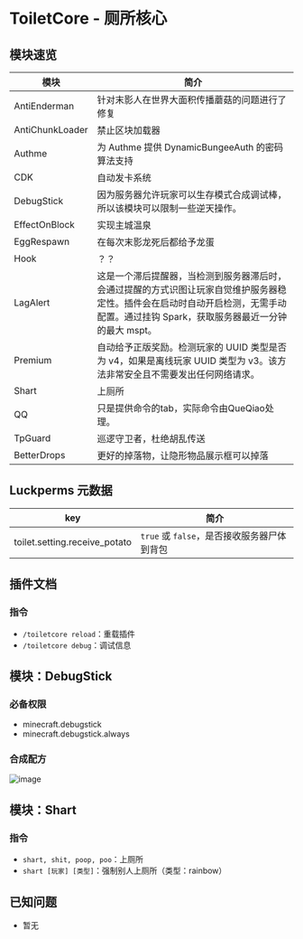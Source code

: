 # ToiletCore - 厕所核心

## 模块速览

| 模块              | 简介                                                                                               |
|-----------------|--------------------------------------------------------------------------------------------------|
| AntiEnderman    | 针对末影人在世界大面积传播蘑菇的问题进行了修复                                                                          |
| AntiChunkLoader | 禁止区块加载器                                                                                          |
| Authme          | 为 Authme 提供 DynamicBungeeAuth 的密码算法支持                                                            |
| CDK             | 自动发卡系统                                                                                           |
| DebugStick      | 因为服务器允许玩家可以生存模式合成调试棒，所以该模块可以限制一些逆天操作。                                                            |
| EffectOnBlock   | 实现主城温泉                                                                                           |
| EggRespawn      | 在每次末影龙死后都给予龙蛋                                                                                    |
| Hook            | ？？                                                                                               |
| LagAlert        | 这是一个滞后提醒器，当检测到服务器滞后时，会通过提醒的方式识图让玩家自觉维护服务器稳定性。插件会在启动时自动开启检测，无需手动配置。通过挂钩 Spark，获取服务器最近一分钟的最大 mspt。 |
| Premium         | 自动给予正版奖励。检测玩家的 UUID 类型是否为 v4，如果是离线玩家 UUID 类型为 v3。该方法非常安全且不需要发出任何网络请求。                            |
| Shart           | 上厕所                                                                                              |
| QQ              | 只是提供命令的tab，实际命令由QueQiao处理。                                                                       |
| TpGuard         | 巡逻守卫者，杜绝胡乱传送                                                                                     |
| BetterDrops     | 更好的掉落物，让隐形物品展示框可以掉落                                                                              |

## Luckperms 元数据

| key                           | 简介                            |
|-------------------------------|-------------------------------|
| toilet.setting.receive_potato | `true` 或 `false`，是否接收服务器尸体到背包 |

## 插件文档

### 指令

- `/toiletcore reload`：重载插件
- `/toiletcore debug`：调试信息

## 模块：DebugStick

### 必备权限

- minecraft.debugstick
- minecraft.debugstick.always

### 合成配方

![image](https://user-images.githubusercontent.com/77124888/175134422-a4c1c9c8-3ab6-4693-9fec-0f3cfa30e17e.png)

## 模块：Shart

### 指令

- `shart, shit, poop, poo`：上厕所
- `shart [玩家] [类型]`：强制别人上厕所（类型：rainbow）

## 已知问题

- 暂无
